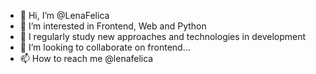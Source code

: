- 👋 Hi, I’m @LenaFelica
- 👀 I’m interested in  Frontend, Web and Python
- 🌱 I regularly study new approaches and technologies in development
- 💞️ I’m looking to collaborate on frontend...
- 📫 How to reach me @lenafelica

<!---
LenaFelica/LenaFelica is a ✨ special ✨ repository because its `README.md` (this file) appears on your GitHub profile.
You can click the Preview link to take a look at your changes.
--->
